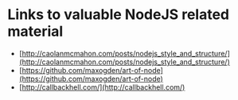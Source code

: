 # Links to valuable NodeJS related material

- [http://caolanmcmahon.com/posts/nodejs_style_and_structure/](http://caolanmcmahon.com/posts/nodejs_style_and_structure/)
- [https://github.com/maxogden/art-of-node](https://github.com/maxogden/art-of-node)
- [http://callbackhell.com/](http://callbackhell.com/)